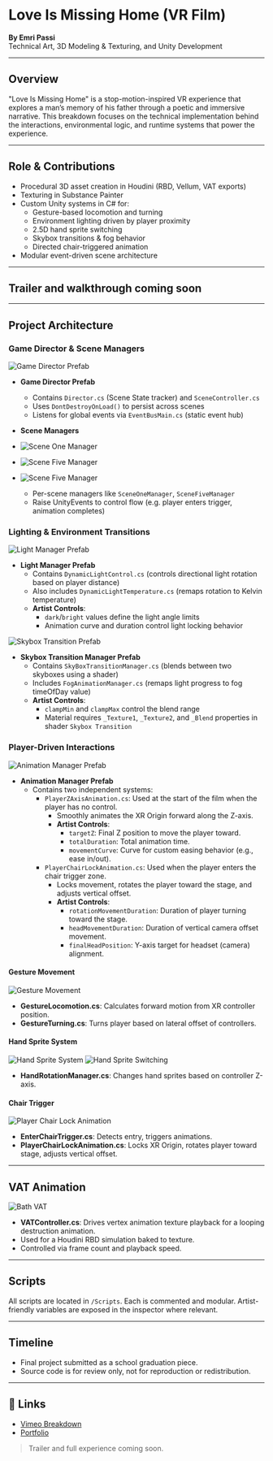 # Love Is Missing Home (VR Film)

**By Emri Passi**  
Technical Art, 3D Modeling & Texturing, and Unity Development

---

## Overview
"Love Is Missing Home" is a stop-motion-inspired VR experience that explores a man’s memory of his father through a poetic and immersive narrative. This breakdown focuses on the technical implementation behind the interactions, environmental logic, and runtime systems that power the experience.

---

## Role & Contributions
- Procedural 3D asset creation in Houdini (RBD, Vellum, VAT exports)
- Texturing in Substance Painter
- Custom Unity systems in C# for:
  - Gesture-based locomotion and turning
  - Environment lighting driven by player proximity
  - 2.5D hand sprite switching
  - Skybox transitions & fog behavior
  - Directed chair-triggered animation
- Modular event-driven scene architecture

---

## Trailer and walkthrough coming soon

---

## Project Architecture

### Game Director & Scene Managers
![Game Director Prefab](assets/Game_Director.png)
- **Game Director Prefab**
  - Contains `Director.cs` (Scene State tracker) and `SceneController.cs`
  - Uses `DontDestroyOnLoad()` to persist across scenes
  - Listens for global events via `EventBusMain.cs` (static event hub)

- **Scene Managers**
- ![Scene One Manager](assets/Scene_One_Manager.png)
- ![Scene Five Manager](assets/Scene_Five_Manager.png)
- ![Scene Five Manager](assets/Scene_Eight_Manager.png)
  - Per-scene managers like `SceneOneManager`, `SceneFiveManager`
  - Raise UnityEvents to control flow (e.g. player enters trigger, animation completes)

### Lighting & Environment Transitions

![Light Manager Prefab](assets/Light_Manager.png)
- **Light Manager Prefab**
  - Contains `DynamicLightControl.cs` (controls directional light rotation based on player distance)
  - Also includes `DynamicLightTemperature.cs` (remaps rotation to Kelvin temperature)
  - **Artist Controls**: 
    - `dark`/`bright` values define the light angle limits
    - Animation curve and duration control light locking behavior

![Skybox Transition Prefab](assets/Sky_Box_Transition_Manager.png)
- **Skybox Transition Manager Prefab**
  - Contains `SkyBoxTransitionManager.cs` (blends between two skyboxes using a shader)
  - Includes `FogAnimationManager.cs` (remaps light progress to fog timeOfDay value)
  - **Artist Controls**:
    - `clampMin` and `clampMax` control the blend range
    - Material requires `_Texture1`, `_Texture2`, and `_Blend` properties in shader `Skybox Transition`

### Player-Driven Interactions

![Animation Manager Prefab](assets/Animation_Manager.png)
- **Animation Manager Prefab**
  - Contains two independent systems:
    - `PlayerZAxisAnimation.cs`: Used at the start of the film when the player has no control.
      - Smoothly animates the XR Origin forward along the Z-axis.
      - **Artist Controls**:
        - `targetZ`: Final Z position to move the player toward.
        - `totalDuration`: Total animation time.
        - `movementCurve`: Curve for custom easing behavior (e.g., ease in/out).
    - `PlayerChairLockAnimation.cs`: Used when the player enters the chair trigger zone.
      - Locks movement, rotates the player toward the stage, and adjusts vertical offset.
      - **Artist Controls**:
        - `rotationMovementDuration`: Duration of player turning toward the stage.
        - `headMovementDuration`: Duration of vertical camera offset movement.
        - `finalHeadPosition`: Y-axis target for headset (camera) alignment.
#### Gesture Movement
![Gesture Movement](assets/Gesture_loco_GIF.gif)
- **GestureLocomotion.cs**: Calculates forward motion from XR controller position.
- **GestureTurning.cs**: Turns player based on lateral offset of controllers.

#### Hand Sprite System
![Hand Sprite System](assets/hand_sprite_demo.png)
![Hand Sprite Switching](assets/Hand_Sprite_Switcher_GIF.gif)
- **HandRotationManager.cs**: Changes hand sprites based on controller Z-axis.

#### Chair Trigger
![Player Chair Lock Animation](assets/Player_Chair_Lock_Animation.png)
- **EnterChairTrigger.cs**: Detects entry, triggers animations.
- **PlayerChairLockAnimation.cs**: Locks XR Origin, rotates player toward stage, adjusts vertical offset.

---

## VAT Animation
![Bath VAT](assets/bath_vat.gif)
- **VATController.cs**: Drives vertex animation texture playback for a looping destruction animation.
- Used for a Houdini RBD simulation baked to texture.
- Controlled via frame count and playback speed.

---

## Scripts
All scripts are located in `/Scripts`. Each is commented and modular. Artist-friendly variables are exposed in the inspector where relevant.

---

## Timeline
- Final project submitted as a school graduation piece.
- Source code is for review only, not for reproduction or redistribution.

---

## 🔗 Links
- [Vimeo Breakdown](https://vimeo.com/yourvideo)
- [Portfolio](https://your-portfolio-link.com)

> Trailer and full experience coming soon.

